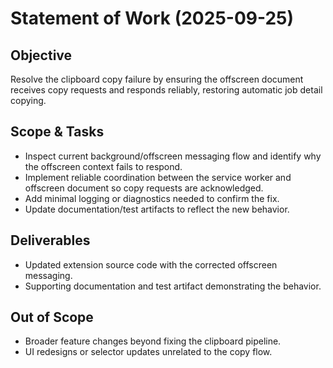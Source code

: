 # Statement of Work (2025-09-25)

## Objective
Resolve the clipboard copy failure by ensuring the offscreen document receives copy requests and responds reliably, restoring automatic job detail copying.

## Scope & Tasks
- Inspect current background/offscreen messaging flow and identify why the offscreen context fails to respond.
- Implement reliable coordination between the service worker and offscreen document so copy requests are acknowledged.
- Add minimal logging or diagnostics needed to confirm the fix.
- Update documentation/test artifacts to reflect the new behavior.

## Deliverables
- Updated extension source code with the corrected offscreen messaging.
- Supporting documentation and test artifact demonstrating the behavior.

## Out of Scope
- Broader feature changes beyond fixing the clipboard pipeline.
- UI redesigns or selector updates unrelated to the copy flow.
